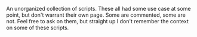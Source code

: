 An unorganized collection of scripts. These all had some use case at some point, but don't warrant their own page.
Some are commented, some are not. Feel free to ask on them, but straight up I don't remember the context on some
of these scripts.